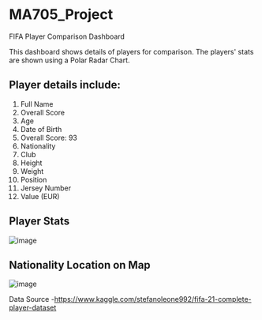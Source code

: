 # MA705_Project

FIFA Player Comparison Dashboard

This dashboard shows details of players for comparison. The players' stats are shown using a Polar Radar Chart. 

## Player details include:

1. Full Name
2. Overall Score
3. Age
4. Date of Birth
5. Overall Score: 93
6. Nationality
7. Club
8. Height
9. Weight
10. Position
11. Jersey Number
12. Value (EUR)

## Player Stats
![image](https://user-images.githubusercontent.com/70956177/116705762-e52e3300-a99a-11eb-9ff9-2f47611badf0.png)

## Nationality Location on Map
![image](https://user-images.githubusercontent.com/70956177/116705868-055df200-a99b-11eb-9277-dc68ec83a7c0.png)


Data Source -https://www.kaggle.com/stefanoleone992/fifa-21-complete-player-dataset
